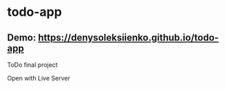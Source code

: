 # todo-app
## Demo: https://denysoleksiienko.github.io/todo-app

ToDo final project

Open with Live Server
